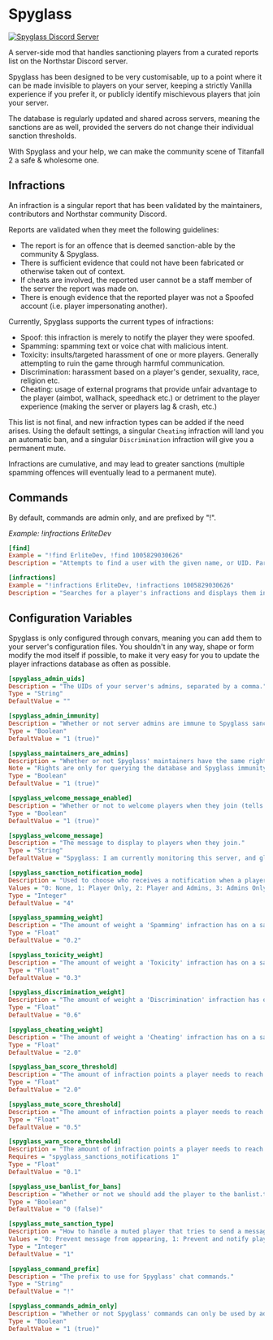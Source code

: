# Spyglass

<a href="https://discord.com/invite/whKMsPN3nu" target="_blank">
  <img src="https://discordapp.com/api/guilds/897214251414994994/widget.png?style=shield" alt="Spyglass Discord Server"/>
</a>

A server-side mod that handles sanctioning players from a curated reports list on the Northstar Discord server.

Spyglass has been designed to be very customisable, up to a point where it can be made invisible to players on your server, keeping a strictly Vanilla experience if you prefer it, or publicly identify mischievous players that join your server.

The database is regularly updated and shared across servers, meaning the sanctions are as well, provided the servers do not change their individual sanction thresholds.

With Spyglass and your help, we can make the community scene of Titanfall 2 a safe & wholesome one.

## Infractions

An infraction is a singular report that has been validated by the maintainers, contributors and Northstar community Discord. 

Reports are validated when they meet the following guidelines:

- The report is for an offence that is deemed sanction-able by the community & Spyglass.
- There is sufficient evidence that could not have been fabricated or otherwise taken out of context.
- If cheats are involved, the reported user cannot be a staff member of the server the report was made on.
- There is enough evidence that the reported player was not a Spoofed account (i.e. player impersonating another).

Currently, Spyglass supports the current types of infractions:

- Spoof: this infraction is merely to notify the player they were  spoofed.
- Spamming: spamming text or voice chat with malicious intent.
- Toxicity: insults/targeted harassment of one or more players. Generally attempting to ruin the game through harmful communication.
- Discrimination: harassment based on a player's gender, sexuality, race, religion etc.
- Cheating: usage of external programs that provide unfair advantage to the player (aimbot, wallhack, speedhack etc.) or detriment to the player experience (making the server or players lag & crash, etc.)

This list is not final, and new infraction types can be added if the need arises. 
Using the default settings, a singular `Cheating` infraction will land you an automatic ban, and a singular `Discrimination` infraction will give you a permanent mute.

Infractions are cumulative, and may lead to greater sanctions (multiple spamming offences will eventually lead to a permanent mute).

## Commands

By default, commands are admin only, and are prefixed by "!".

*Example: !infractions ErliteDev*

```ini
[find]
Example = "!find ErliteDev, !find 1005829030626"
Description = "Attempts to find a user with the given name, or UID. Partial matches work."

[infractions]
Example = "!infractions ErliteDev, !infractions 1005829030626"
Description = "Searches for a player's infractions and displays them in chat."
```

## Configuration Variables 

Spyglass is only configured through convars, meaning you can add them to your server's configuration files.
You shouldn't in any way, shape or form modify the mod itself if possible, to make it very easy for you to update the player infractions database as often as possible.

```ini
[spyglass_admin_uids]
Description = "The UIDs of your server's admins, separated by a comma."
Type = "String"
DefaultValue = ""

[spyglass_admin_immunity]
Description = "Whether or not server admins are immune to Spyglass sanctions."
Type = "Boolean"
DefaultValue = "1 (true)"

[spyglass_maintainers_are_admins]
Description = "Whether or not Spyglass' maintainers have the same rights as admins."
Note = "Rights are only for querying the database and Spyglass immunity, and do not provide admin power. We will only use it for debugging purposes."
Type = "Boolean"
DefaultValue = "1 (true)"

[spyglass_welcome_message_enabled]
Description = "Whether or not to welcome players when they join (tells them the server is running Spyglass for protection)."
Type = "Boolean"
DefaultValue = "1 (true)"

[spyglass_welcome_message]
Description = "The message to display to players when they join."
Type = "String"
DefaultValue = "Spyglass: I am currently monitoring this server, and global sanctions are in effect."

[spyglass_sanction_notification_mode]
Description = "Used to choose who receives a notification when a player with a sanction joins the server."
Values = "0: None, 1: Player Only, 2: Player and Admins, 3: Admins Only, 4: Everyone"
Type = "Integer"
DefaultValue = "4"

[spyglass_spamming_weight]
Description = "The amount of weight a 'Spamming' infraction has on a sanction calculation score."
Type = "Float"
DefaultValue = "0.2"

[spyglass_toxicity_weight]
Description = "The amount of weight a 'Toxicity' infraction has on a sanction calculation score."
Type = "Float"
DefaultValue = "0.3"

[spyglass_discrimination_weight]
Description = "The amount of weight a 'Discrimination' infraction has on a sanction calculation score."
Type = "Float"
DefaultValue = "0.6"

[spyglass_cheating_weight]
Description = "The amount of weight a 'Cheating' infraction has on a sanction calculation score."
Type = "Float"
DefaultValue = "2.0"

[spyglass_ban_score_threshold]
Description = "The amount of infraction points a player needs to reach before being automatically banned."
Type = "Float"
DefaultValue = "2.0"

[spyglass_mute_score_threshold]
Description = "The amount of infraction points a player needs to reach before being automatically muted."
Type = "Float"
DefaultValue = "0.5"

[spyglass_warn_score_threshold]
Description = "The amount of infraction points a player needs to reach before being automatically muted."
Requires = "spyglass_sanctions_notifications 1"
Type = "Float"
DefaultValue = "0.1"

[spyglass_use_banlist_for_bans]
Description = "Whether or not we should add the player to the banlist.txt if they reach the Ban threshold. If not, they will just be kicked while joining."
Type = "Boolean"
DefaultValue = "0 (false)"

[spyglass_mute_sanction_type]
Description = "How to handle a muted player that tries to send a message in chat."
Values = "0: Prevent message from appearing, 1: Prevent and notify player, 2: Only allow the player to see their own message."
Type = "Integer"
DefaultValue = "1"

[spyglass_command_prefix]
Description = "The prefix to use for Spyglass' chat commands."
Type = "String"
DefaultValue = "!"

[spyglass_commands_admin_only]
Description = "Whether or not Spyglass' commands can only be used by admins."
Type = "Boolean"
DefaultValue = "1 (true)"
```
